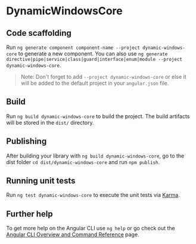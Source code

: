 # DynamicWindowsCore


## Code scaffolding

Run `ng generate component component-name --project dynamic-windows-core` to generate a new component. You can also use `ng generate directive|pipe|service|class|guard|interface|enum|module --project dynamic-windows-core`.
> Note: Don't forget to add `--project dynamic-windows-core` or else it will be added to the default project in your `angular.json` file. 

## Build

Run `ng build dynamic-windows-core` to build the project. The build artifacts will be stored in the `dist/` directory.

## Publishing

After building your library with `ng build dynamic-windows-core`, go to the dist folder `cd dist/dynamic-windows-core` and run `npm publish`.

## Running unit tests

Run `ng test dynamic-windows-core` to execute the unit tests via [Karma](https://karma-runner.github.io).

## Further help

To get more help on the Angular CLI use `ng help` or go check out the [Angular CLI Overview and Command Reference](https://angular.io/cli) page.
